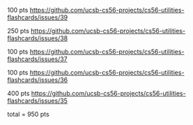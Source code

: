 100 pts
https://github.com/ucsb-cs56-projects/cs56-utilities-flashcards/issues/39

250 pts
https://github.com/ucsb-cs56-projects/cs56-utilities-flashcards/issues/38

100 pts
https://github.com/ucsb-cs56-projects/cs56-utilities-flashcards/issues/37

100 pts
https://github.com/ucsb-cs56-projects/cs56-utilities-flashcards/issues/36

400 pts
https://github.com/ucsb-cs56-projects/cs56-utilities-flashcards/issues/35


total = 950 pts
